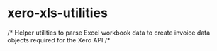 # xero-xls-utilities

/* Helper utilities to parse Excel workbook data to create invoice data objects required for the Xero API /*
 
